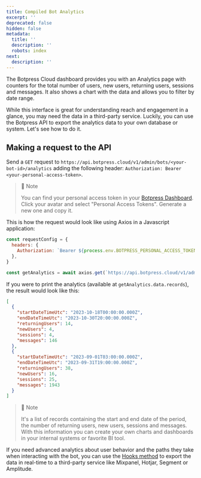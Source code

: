 ```yaml
---
title: Compiled Bot Analytics
excerpt: ''
deprecated: false
hidden: false
metadata:
  title: ''
  description: ''
  robots: index
next:
  description: ''
---
```

The Botpress Cloud dashboard provides you with an Analytics page with counters for the total number of users, new users, returning users, sessions and messages. It also shows a chart with the data and allows you to filter by date range.

While this interface is great for understanding reach and engagement in a glance, you may need the data in a third-party service. Luckily, you can use the Botpress API to export the analytics data to your own database or system. Let's see how to do it.

## Making a request to the API

Send a `GET` request to `https://api.botpress.cloud/v1/admin/bots/<your-bot-id>/analytics` adding the following header: `Authorization: Bearer <your-personal-access-token>`.

> 📘 Note
> 
> You can find your personal access token in your [Botpress Dashboard](https://app.botpress.cloud/). Click your avatar and select "Personal Access Tokens". Generate a new one and copy it.

This is how the request would look like using Axios in a Javascript application:

```js
const requestConfig = {
  headers: {
    Authorization: `Bearer ${process.env.BOTPRESS_PERSONAL_ACCESS_TOKEN}`,
  },
}

const getAnalytics = await axios.get(`https://api.botpress.cloud/v1/admin/${botId}/analytics`, requestConfig)
```

If you were to print the analytics (available at `getAnalytics.data.records`), the result would look like this:

```json
[
  {
    "startDateTimeUtc": "2023-10-18T00:00:00.000Z",
    "endDateTimeUtc": "2023-10-30T20:00:00.000Z",
    "returningUsers": 14,
    "newUsers": 4,
    "sessions": 4,
    "messages": 146
  },
  {
    "startDateTimeUtc": "2023-09-01T03:00:00.000Z",
    "endDateTimeUtc": "2023-09-31T19:00:00.000Z",
    "returningUsers": 38,
    "newUsers": 16,
    "sessions": 25,
    "messages": 1943
  }
]
```

> 📘 Note
> 
> It's a list of records containing the start and end date of the period, the number of returning users, new users, sessions and messages. With this information you can create your own charts and dashboards in your internal systems or favorite BI tool.

If you need advanced analytics about user behavior and the paths they take when interacting with the bot, you can use the [Hooks method](../docs/hooks) to export the data in real-time to a third-party service like Mixpanel, Hotjar, Segment or Amplitude.